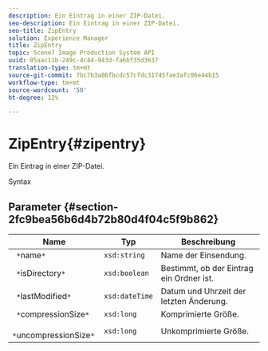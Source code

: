 ```yaml
---
description: Ein Eintrag in einer ZIP-Datei.
seo-description: Ein Eintrag in einer ZIP-Datei.
seo-title: ZipEntry
solution: Experience Manager
title: ZipEntry
topic: Scene7 Image Production System API
uuid: 05aac11b-249c-4c44-943d-fa6bf35d3637
translation-type: tm+mt
source-git-commit: 7bc7b3a86fbcdc57cfdc31745fae3afc06e44b15
workflow-type: tm+mt
source-wordcount: '50'
ht-degree: 12%

---
```



# ZipEntry{#zipentry}

Ein Eintrag in einer ZIP-Datei.

Syntax

## Parameter {#section-2fc9bea56b6d4b72b80d4f04c5f9b862}

| Name | Typ | Beschreibung |
|---|---|---|
| ` *`name`*` | `xsd:string` | Name der Einsendung. |
| ` *`isDirectory`*` | `xsd:boolean` | Bestimmt, ob der Eintrag ein Ordner ist. |
| ` *`lastModified`*` | `xsd:dateTime` | Datum und Uhrzeit der letzten Änderung. |
| ` *`compressionSize`*` | `xsd:long` | Komprimierte Größe. |
| ` *`uncompressionSize`*` | `xsd:long` | Unkomprimierte Größe. |

